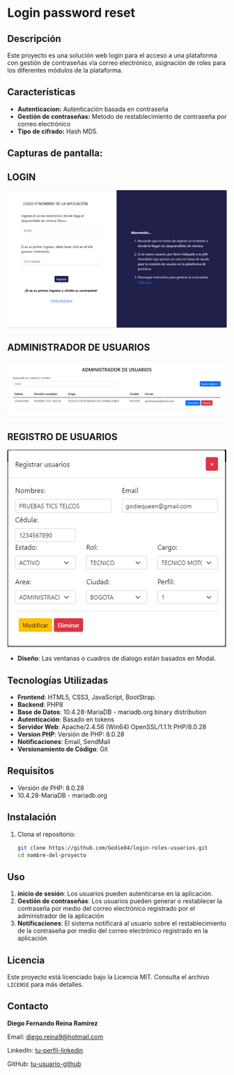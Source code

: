 # Login password reset

## Descripción

Este proyecto es una solución web login para el acceso a una plataforma con gestión de contraseñas vía correo electrónico, asignación de roles para los diferentes módulos de la plataforma.

## Características

- **Autenticacion:** Autenticación basada en contraseña
- **Gestión de contraseñas:** Metodo de restablecimiento de contraseña por correo electrónico
- **Tipo de cifrado:** Hash MD5.

## Capturas de pantalla:

## LOGIN
![alt text](Login.png) 

## ADMINISTRADOR DE USUARIOS
![alt text](image-9.png) 

## REGISTRO DE USUARIOS
![alt text](image-11.png)

- **Diseño**: Las ventanas o cuadros de dialogo están basados en Modal.

## Tecnologías Utilizadas

- **Frontend**: HTML5, CSS3, JavaScript, BootStrap.
- **Backend**: PHP8
- **Base de Datos**: 10.4.28-MariaDB - mariadb.org binary distribution
- **Autenticación**: Basado en tokens
- **Servidor Web**: Apache/2.4.56 (Win64) OpenSSL/1.1.1t PHP/8.0.28
- **Version PHP**: Versión de PHP: 8.0.28
- **Notificaciones**: Email, SendMail
- **Versionamiento de Código**: Git

## Requisitos

- Versión de PHP: 8.0.28
- 10.4.28-MariaDB - mariadb.org

## Instalación

1. Clona el repositorio:

   ```bash
   git clone https://github.com/Godie84/login-roles-usuarios.git
   cd nombre-del-proyecto

## Uso

1. **inicio de sesión**: Los usuarios pueden autenticarse en la aplicación.
2. **Gestión de contraseñas**: Los usuarios pueden generar o restablecer la contraseña por medio del correo electrónico registrado por el administrador de la aplicación 
3. **Notificaciones**: El sistema notificará al usuario sobre el restablecimiento de la contraseña por medio del correo electrónico registrado en la aplicación


## Licencia

Este proyecto está licenciado bajo la Licencia MIT. Consulta el archivo `LICENSE` para más detalles.

## Contacto

**Diego Fernando Reina Ramírez**

Email: [diego.reina9@hotmail.com](mailto:diego.reina9@hotmail.com)

LinkedIn: [tu-perfil-linkedin](https://linkedin.com/in/tu-perfil-linkedin)

GitHub: [tu-usuario-github](https://github.com/tu-usuario-github)

